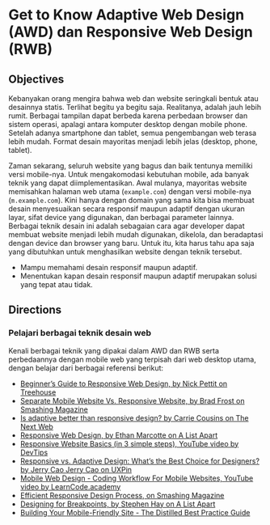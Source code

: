 # Get to Know Adaptive Web Design (AWD) dan Responsive Web Design (RWB)

## Objectives

Kebanyakan orang mengira bahwa web dan website seringkali bentuk atau desainnya statis. Terlihat begitu ya begitu saja. Realitanya, adalah jauh lebih rumit. Berbagai tampilan dapat berbeda karena perbedaan browser dan sistem operasi, apalagi antara komputer desktop dengan mobile phone. Setelah adanya smartphone dan tablet, semua pengembangan web terasa lebih mudah. Format desain mayoritas menjadi lebih jelas (desktop, phone, tablet).

Zaman sekarang, seluruh website yang bagus dan baik tentunya memiliki versi mobile-nya. Untuk mengakomodasi kebutuhan mobile, ada banyak teknik yang dapat diimplementasikan. Awal mulanya, mayoritas website memisahkan halaman web utama (`example.com`) dengan versi mobile-nya (`m.example.com`). Kini hanya dengan domain yang sama kita bisa membuat desain menyesuaikan secara responsif maupun adaptif dengan ukuran layar, sifat device yang digunakan, dan berbagai parameter lainnya. Berbagai teknik desain ini adalah sebagaian cara agar developer dapat membuat website menjadi lebih mudah digunakan, dikelola, dan beradaptasi dengan device dan browser yang baru. Untuk itu, kita harus tahu apa saja yang dibutuhkan untuk menghasilkan website dengan teknik tersebut.

- Mampu memahami desain responsif maupun adaptif.
- Menentukan kapan desain responsif maupun adaptif merupakan solusi yang tepat atau tidak.

## Directions

### Pelajari berbagai teknik desain web

Kenali berbagai teknik yang dipakai dalam AWD dan RWB serta perbedaannya dengan mobile web yang terpisah dari web desktop utama, dengan belajar dari berbagai referensi berikut:

- [Beginner’s Guide to Responsive Web Design, by Nick Pettit on Treehouse](http://blog.teamtreehouse.com/beginners-guide-to-responsive-web-design)
- [Separate Mobile Website Vs. Responsive Website, by Brad Frost on Smashing Magazine](https://www.smashingmagazine.com/2012/08/separate-mobile-website-vs-responsive-website-presidential-smackdown-edition)
- [Is adaptive better than responsive design? by Carrie Cousins on The Next Web](http://thenextweb.com/dd/2015/09/01/is-adaptive-better-than-responsive-design)
- [Responsive Web Design, by Ethan Marcotte on A List Apart](http://alistapart.com/article/responsive-web-design)
- [Responsive Website Basics (in 3 simple steps), YouTube video by DevTips](https://www.youtube.com/watch?v=h3IdEqpjMvQ)
- [Responsive vs. Adaptive Design: What’s the Best Choice for Designers? by Jerry Cao Jerry Cao on UXPin](https://www.uxpin.com/studio/blog/responsive-vs-adaptive-design-whats-best-choice-designers)
- [Mobile Web Design - Coding Workflow For Mobile Websites, YouTube video by LearnCode.academy](https://www.youtube.com/watch?v=D25OVUVBVt8)
- [Efficient Responsive Design Process, on Smashing Magazine](https://www.smashingmagazine.com/2016/02/efficient-responsive-design-process)
- [Designing for Breakpoints, by Stephen Hay on A List Apart](http://alistapart.com/article/designing-for-breakpoints)
- [Building Your Mobile-Friendly Site - The Distilled Best Practice Guide](https://www.distilled.net/training/mobile-seo-guide)

